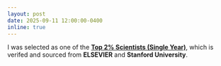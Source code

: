 ```yaml
---
layout: post
date: 2025-09-11 12:00:00-0400
inline: true
---
```


I was selected as one of the <a href="https://topscinet.com/">**Top 2% Scientists (Single Year)**</a>, which is verifed and sourced from **ELSEVIER** and **Stanford University**. 

